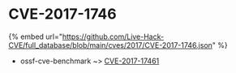 # CVE-2017-1746
{% embed url="https://github.com/Live-Hack-CVE/full_database/blob/main/cves/2017/CVE-2017-1746.json" %}

* ossf-cve-benchmark ~> [CVE-2017-17461](https://www.alice-snow.ru/2017/database/cve-2017-1746/cve-2017-17461-ossf-cve-benchmark)